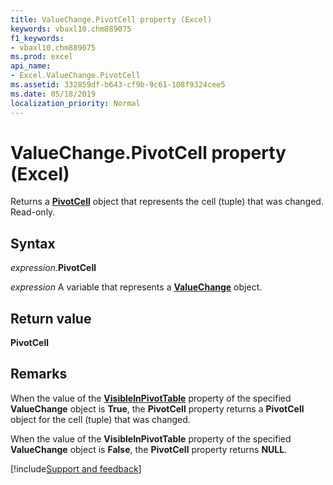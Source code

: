 ```yaml
---
title: ValueChange.PivotCell property (Excel)
keywords: vbaxl10.chm889075
f1_keywords:
- vbaxl10.chm889075
ms.prod: excel
api_name:
- Excel.ValueChange.PivotCell
ms.assetid: 332859df-b643-cf9b-9c61-108f9324cee5
ms.date: 05/18/2019
localization_priority: Normal
---
```



# ValueChange.PivotCell property (Excel)

Returns a **[PivotCell](Excel.PivotCell.md)** object that represents the cell (tuple) that was changed. Read-only.


## Syntax

_expression_.**PivotCell**

_expression_ A variable that represents a **[ValueChange](Excel.ValueChange.md)** object.


## Return value

**PivotCell**


## Remarks

When the value of the **[VisibleInPivotTable](Excel.ValueChange.VisibleInPivotTable.md)** property of the specified **ValueChange** object is **True**, the **PivotCell** property returns a **PivotCell** object for the cell (tuple) that was changed. 

When the value of the **VisibleInPivotTable** property of the specified **ValueChange** object is **False**, the **PivotCell** property returns **NULL**.


[!include[Support and feedback](~/includes/feedback-boilerplate.md)]